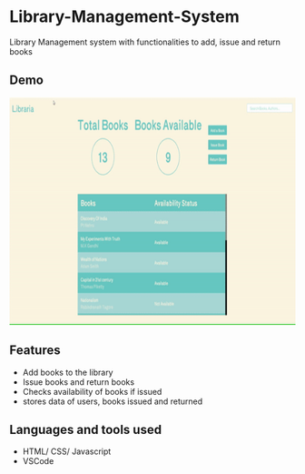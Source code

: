 # Library-Management-System

Library Management system with functionalities to add, issue and return books

## Demo

<img src="icons/ezgif.com-gif-maker(1).gif" alt="My Project GIF" width="900" height="400">

## Features 

- Add books to the library
- Issue books and return books
- Checks availability of books if issued
- stores data of users, books issued and returned

## Languages and tools used

- HTML/ CSS/ Javascript
- VSCode
